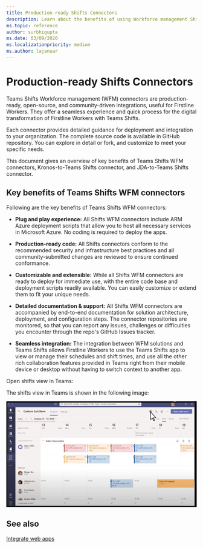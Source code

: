 ```yaml
---
title: Production-ready Shifts Connectors
description: Learn about the benefits of using Workforce management Shifts connectors for Teams, such as Kronos-to-Teams Shifts connector and JDA-to-Teams Shifts connector
ms.topic: reference
author: surbhigupta
ms.date: 03/09/2020
ms.localizationpriority: medium
ms.author: lajanuar
---
```


# Production-ready Shifts Connectors  

Teams Shifts Workforce management (WFM) connectors are production-ready, open-source, and community-driven integrations, useful for Firstline Workers. They offer a seamless experience and quick process for the digital transformation of Firstline Workers with Teams Shifts.

Each connector provides detailed guidance for deployment and integration to your organization. The complete source code is available in GitHub repository. You can explore in detail or fork, and customize to meet your specific needs.

This document gives an overview of key benefits of Teams Shifts WFM connectors, Kronos-to-Teams Shifts connector, and JDA-to-Teams Shifts connector.

## Key benefits of Teams Shifts WFM connectors

Following are the key benefits of Teams Shifts WFM connectors:

* **Plug and play experience:** All Shifts WFM connectors include ARM Azure deployment scripts that allow you to host all necessary services in Microsoft Azure. No coding is required to deploy the apps.

* **Production-ready code:** All Shifts connectors conform to the recommended security and infrastructure best practices and all community-submitted changes are reviewed to ensure continued conformance.

* **Customizable and extensible:** While all Shifts WFM connectors are ready to deploy for immediate use, with the entire code base and deployment scripts readily available. You can easily customize or extend them to fit your unique needs.

* **Detailed documentation & support:** All Shifts WFM connectors are accompanied by end-to-end documentation for solution architecture, deployment, and configuration steps. The connector repositories are monitored, so that you can report any issues, challenges or difficulties you encounter through the repo's GitHub Issues tracker.

* **Seamless integration:** The integration between WFM solutions and Teams Shifts allows Firstline Workers to use the Teams Shifts app to view or manage their schedules and shift times, and use all the other rich collaboration features provided in Teams right from their mobile device or desktop without having to switch context to another app.  

Open shifts view in Teams:

The shifts view in Teams is shown in the following image:

![Open shifts in Teams](../assets/images/teams-open-shifts-view.png)

## See also

[Integrate web apps](~/samples/integrate-web-apps-overview.md)
